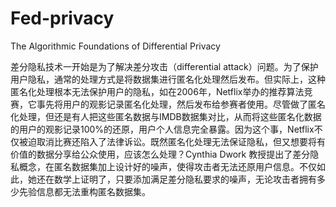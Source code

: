 # Fed-privacy
The Algorithmic Foundations of Differential Privacy

差分隐私技术一开始是为了解决差分攻击（differential attack）问题。为了保护用户隐私，通常的处理方式是将数据集进行匿名化处理然后发布。但实际上，这种匿名化处理根本无法保护用户的隐私，如在2006年，Netflix举办的推荐算法竞赛，它事先将用户的观影记录匿名化处理，然后发布给参赛者使用。尽管做了匿名化处理，但还是有人把这些匿名数据与IMDB数据集对比，从而将这些匿名化数据的用户的观影记录100%的还原，用户个人信息完全暴露。因为这个事，Netflix不仅被迫取消比赛还陷入了法律诉讼。既然匿名化处理无法保证隐私，但又想要将有价值的数据分享给公众使用，应该怎么处理？Cynthia Dwork 教授提出了差分隐私概念，在匿名数据集加上设计好的噪声，使得攻击者无法还原用户信息。不仅如此，她还在数学上证明了，只要添加满足差分隐私要求的噪声，无论攻击者拥有多少先验信息都无法重构匿名数据集。

